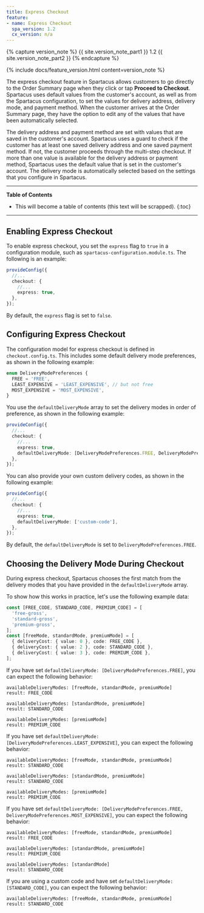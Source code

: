 ```yaml
---
title: Express Checkout
feature:
- name: Express Checkout
  spa_version: 1.2
  cx_version: n/a
---
```


{% capture version_note %}
{{ site.version_note_part1 }} 1.2 {{ site.version_note_part2 }}
{% endcapture %}

{% include docs/feature_version.html content=version_note %}

The express checkout feature in Spartacus allows customers to go directly to the Order Summary page when they click or tap **Proceed to Checkout**. Spartacus uses default values from the customer's account, as well as from the Spartacus configuration, to set the values for delivery address, delivery mode, and payment method. When the customer arrives at the Order Summary page, they have the option to edit any of the values that have been automatically selected.

The delivery address and payment method are set with values that are saved in the customer's account. Spartacus uses a guard to check if the customer has at least one saved delivery address and one saved payment method. If not, the customer proceeds through the multi-step checkout. If more than one value is available for the delivery address or payment method, Spartacus uses the default value that is set in the customer's account. The delivery mode is automatically selected based on the settings that you configure in Spartacus.

***

**Table of Contents**

- This will become a table of contents (this text will be scrapped).
{:toc}

***

## Enabling Express Checkout

To enable express checkout, you set the `express` flag to `true` in a configuration module, such as `spartacus-configuration.module.ts`. The following is an example:

```ts
provideConfig({
  //...
  checkout: {
    //...
    express: true,
  },
});
```

By default, the `express` flag is set to `false`.

## Configuring Express Checkout

The configuration model for express checkout is defined in `checkout.config.ts`. This includes some default delivery mode preferences, as shown in the following example:

```typescript
enum DeliveryModePreferences {
  FREE = 'FREE',
  LEAST_EXPENSIVE = 'LEAST_EXPENSIVE', // but not free
  MOST_EXPENSIVE = 'MOST_EXPENSIVE',
}
```

You use the `defaultDeliveryMode` array to set the delivery modes in order of preference, as shown in the following example:

```typescript
provideConfig({
  //...
  checkout: {
    //...
    express: true,
    defaultDeliveryMode: [DeliveryModePreferences.FREE, DeliveryModePreferences.MOST_EXPENSIVE],
  },
});
```

You can also provide your own custom delivery codes, as shown in the following example:

```typescript
provideConfig({
  //...
  checkout: {
    //...
    express: true,
    defaultDeliveryMode: ['custom-code'],
  },
});
```

By default, the `defaultDeliveryMode` is set to `DeliveryModePreferences.FREE`.

## Choosing the Delivery Mode During Checkout

During express checkout, Spartacus chooses the first match from the delivery modes that you have provided in the `defaultDeliveryMode` array.

To show how this works in practice, let's use the following example data:

```typescript
const [FREE_CODE, STANDARD_CODE, PREMIUM_CODE] = [
  'free-gross',
  'standard-gross',
  'premium-gross',
];
const [freeMode, standardMode, premiumMode] = [
  { deliveryCost: { value: 0 }, code: FREE_CODE },
  { deliveryCost: { value: 2 }, code: STANDARD_CODE },
  { deliveryCost: { value: 3 }, code: PREMIUM_CODE },
];
```

If you have set `defaultDeliveryMode: [DeliveryModePreferences.FREE]`, you can expect the following behavior:

```text
availableDeliveryModes: [freeMode, standardMode, premiumMode]
result: FREE_CODE
```

```text
availableDeliveryModes: [standardMode, premiumMode]
result: STANDARD_CODE
```

```text
availableDeliveryModes: [premiumMode]
result: PREMIUM_CODE
```

If you have set `defaultDeliveryMode: [DeliveryModePreferences.LEAST_EXPENSIVE]`, you can expect the following behavior:

```text
availableDeliveryModes: [freeMode, standardMode, premiumMode]
result: STANDARD_CODE
```

```text
availableDeliveryModes: [standardMode, premiumMode]
result: STANDARD_CODE
```

```text
availableDeliveryModes: [premiumMode]
result: PREMIUM_CODE
```

If you have set `defaultDeliveryMode: [DeliveryModePreferences.FREE, DeliveryModePreferences.MOST_EXPENSIVE]`, you can expect the following behavior:

```text
availableDeliveryModes: [freeMode, standardMode, premiumMode]
result: FREE_CODE
```

```text
availableDeliveryModes: [standardMode, premiumMode]
result: PREMIUM_CODE
```

```text
availableDeliveryModes: [standardMode]
result: STANDARD_CODE
```

If you are using a custom code and have set `defaultDeliveryMode: [STANDARD_CODE]`, you can expect the following behavior:

```text
availableDeliveryModes: [freeMode, standardMode, premiumMode]
result: STANDARD_CODE
```
